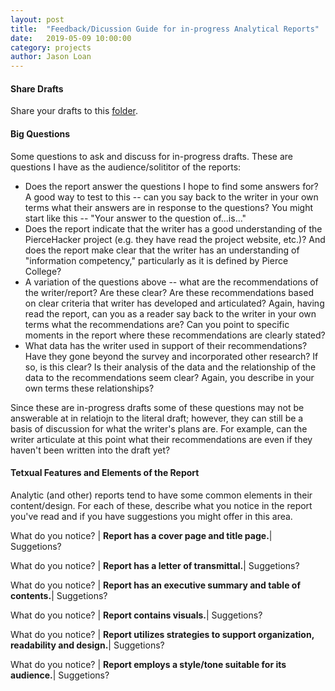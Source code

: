 ```yaml
---
layout: post
title:  "Feedback/Dicussion Guide for in-progress Analytical Reports" 
date:   2019-05-09 10:00:00
category: projects
author: Jason Loan 
---
```


#### Share Drafts

Share your drafts to this [folder](https://drive.google.com/drive/folders/1sMypDwn0sshCwoWCEb8-fIJyl91Elxee?usp=sharing).

#### Big Questions

Some questions to ask and discuss for in-progress drafts. These are questions I have as the audience/solititor of the reports:

* Does the report answer the questions I hope to find some answers for? A good way to test to this -- can you say back to the writer in your own terms what their answers are in response to the questions? You might start like this -- "Your answer to the question of...is..."
* Does the report indicate that the writer has a good understanding of the PierceHacker project (e.g. they have read the project website, etc.)? And does the report make clear that the writer has an understanding of "information competency," particularly as it is defined by Pierce College?
* A variation of the questions above -- what are the recommendations of the writer/report? Are these clear? Are these recommendations based on clear criteria that writer has developed and articulated? Again, having read the report, can you as a reader say back to the writer in your own terms what the recommendations are? Can you point to specific moments in the report where these recommendations are clearly stated?
* What data has the writer used in support of their recommendations? Have they gone beyond the survey and incorporated other research? If so, is this clear? Is their analysis of the data and the relationship of the data to the recommendations seem clear? Again, you describe in your own terms these relationships?

Since these are in-progress drafts some of these questions may not be answerable at in relatiojn to the literal draft; however, they can still be a basis of discussion for what the writer's plans are. For example, can the writer articulate at this point what their recommendations are even if they haven't been written into the draft yet?

#### Tetxual Features and Elements of the Report

Analytic (and other) reports tend to have some common elements in their content/design. For each of these, describe what you notice in the report you've read and if you have suggestions you might offer in this area.

What do you notice? | **Report has a cover page and title page.**| Suggetions?

What do you notice? | **Report has a letter of transmittal.**| Suggetions?

What do you notice? | **Report has an executive summary and table of contents.**| Suggetions?

What do you notice? | **Report contains visuals.**| Suggetions?

What do you notice? | **Report utilizes strategies to support organization, readability and design.**| Suggetions?

What do you notice? | **Report employs a style/tone suitable for its audience.**| Suggetions?




